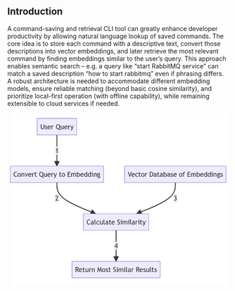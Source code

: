 ## Introduction

A command-saving and retrieval CLI tool can greatly enhance developer productivity by allowing natural language lookup of saved commands. The core idea is to store each command with a descriptive text, convert those descriptions into vector embeddings, and later retrieve the most relevant command by finding embeddings similar to the user’s query. This approach enables semantic search – e.g. a query like “start RabbitMQ service” can match a saved description “how to start rabbitmq” even if phrasing differs. A robust architecture is needed to accommodate different embedding models, ensure reliable matching (beyond basic cosine similarity), and prioritize local-first operation (with offline capability), while remaining extensible to cloud services if needed.



![alt text](image.png)



